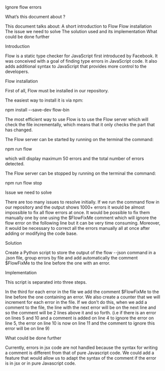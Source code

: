 Ignore flow errors

What’s this document about ?

This document talks about:
A short introduction to Flow
Flow installation
The issue we need to solve
The solution used and its implementation
What could be done further


Introduction

Flow is a static type checker for JavaScript first introduced by Facebook. It was conceived with a goal of finding type errors in JavaScript code. It also adds additional syntax to JavaScript that provides more control to the developers.


Flow installation

First of all, Flow must be installed in our repository.

The easiest way to install it is via npm:

npm install --save-dev flow-bin

The most efficient way to use Flow is to use the Flow server which will check the file incrementally, which means that it only checks the part that has changed.

The Flow server can be started by running on the terminal the command:

npm run flow

which will display maximum 50 errors and the total number of errors detected.

The Flow server can be stopped by running on the terminal the command:

npm run flow stop


Issue we need to solve

There are too many issues to resolve initially. If we run the command flow in our repository and the output shows 1000+ errors it would be almost impossible to fix all flow errors at once. It would be possible to fix them manually one by one using the $FlowFixMe comment which will ignore the flow error on the following line but it can be very time consuming. Moreover, it would be necessary to correct all the errors manually all at once after adding or modifying the code base.


Solution

Create a Python script to store the output of the flow --json command in a .json file, group errors by file and add automatically the comment $FlowFixMe to the line before the one with an error.


Implementation

This script is separated into three steps. 

In the third for each error in the file we add the comment $FlowFixMe to the line before the one containing an error. We also create a counter that we will increment for each error in the file. If we don't do this, when we add a comment to the file, the line with the next error will be on the next line and so the comment will be 2 lines above it and so forth.
(i.e if there is an error on lines 5 and 10 and a comment is added on line 4 to ignore the error on line 5, the error on line 10 is now on line 11 and the comment to ignore this error will be on line 9)


What could be done further

Currently, errors in jsx code are not handled because the syntax for writing a comment is different from that of pure Javascript code.
We could add a feature that would allow us to adapt the syntax of the comment if the error is in jsx or in pure Javascript code.
